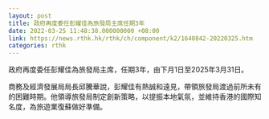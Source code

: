```yaml
---
layout: post
title: 政府再度委任彭耀佳為旅發局主席任期3年
date: 2022-03-25 11:48:38.000000000 +08:00
link: https://news.rthk.hk/rthk/ch/component/k2/1640842-20220325.htm
categories: rthk
---
```


政府再度委任彭耀佳為旅發局主席，任期3年，由下月1日至2025年3月31日。
 
商務及經濟發展局局長邱騰華說，彭耀佳有熱誠和遠見，帶領旅發局渡過前所未有的困難時期。他領導旅發局制定創新策略，以提振本地氣氛，並維持香港的國際知名度，為旅遊業復蘇做好準備。
